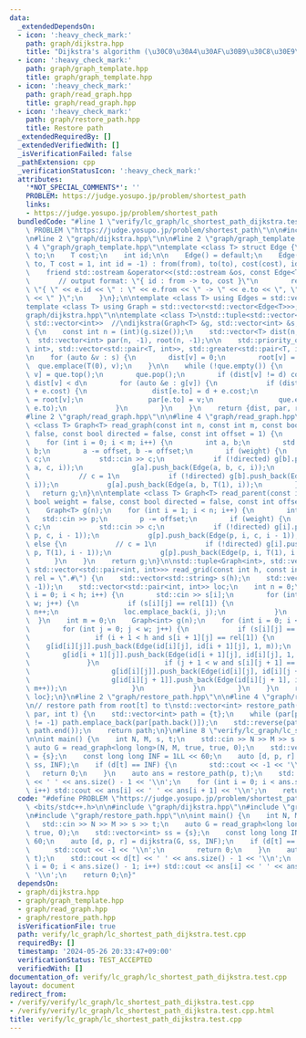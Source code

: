 ```yaml
---
data:
  _extendedDependsOn:
  - icon: ':heavy_check_mark:'
    path: graph/dijkstra.hpp
    title: "Dijkstra's algorithm (\u30C0\u30A4\u30AF\u30B9\u30C8\u30E9\u6CD5)"
  - icon: ':heavy_check_mark:'
    path: graph/graph_template.hpp
    title: graph/graph_template.hpp
  - icon: ':heavy_check_mark:'
    path: graph/read_graph.hpp
    title: graph/read_graph.hpp
  - icon: ':heavy_check_mark:'
    path: graph/restore_path.hpp
    title: Restore path
  _extendedRequiredBy: []
  _extendedVerifiedWith: []
  _isVerificationFailed: false
  _pathExtension: cpp
  _verificationStatusIcon: ':heavy_check_mark:'
  attributes:
    '*NOT_SPECIAL_COMMENTS*': ''
    PROBLEM: https://judge.yosupo.jp/problem/shortest_path
    links:
    - https://judge.yosupo.jp/problem/shortest_path
  bundledCode: "#line 1 \"verify/lc_graph/lc_shortest_path_dijkstra.test.cpp\"\n#define\
    \ PROBLEM \"https://judge.yosupo.jp/problem/shortest_path\"\n\n#include <bits/stdc++.h>\n\
    \n#line 2 \"graph/dijkstra.hpp\"\n\n#line 2 \"graph/graph_template.hpp\"\n\n#line\
    \ 4 \"graph/graph_template.hpp\"\ntemplate <class T> struct Edge {\n    int from,\
    \ to;\n    T cost;\n    int id;\n\n    Edge() = default;\n    Edge(int from, int\
    \ to, T cost = 1, int id = -1) : from(from), to(to), cost(cost), id(id) {}\n\n\
    \    friend std::ostream &operator<<(std::ostream &os, const Edge<T> &e) {\n \
    \       // output format: \"{ id : from -> to, cost }\"\n        return os <<\
    \ \"{ \" << e.id << \" : \" << e.from << \" -> \" << e.to << \", \" << e.cost\
    \ << \" }\";\n    }\n};\n\ntemplate <class T> using Edges = std::vector<Edge<T>>;\n\
    template <class T> using Graph = std::vector<std::vector<Edge<T>>>;\n#line 4 \"\
    graph/dijkstra.hpp\"\n\ntemplate <class T>\nstd::tuple<std::vector<T>, std::vector<int>,\
    \ std::vector<int>>  //\ndijkstra(Graph<T> &g, std::vector<int> &s, const T INF)\
    \ {\n    const int n = (int)(g.size());\n    std::vector<T> dist(n, INF);\n  \
    \  std::vector<int> par(n, -1), root(n, -1);\n\n    std::priority_queue<std::pair<T,\
    \ int>, std::vector<std::pair<T, int>>, std::greater<std::pair<T, int>>> que;\n\
    \n    for (auto &v : s) {\n        dist[v] = 0;\n        root[v] = v;\n      \
    \  que.emplace(T(0), v);\n    }\n\n    while (!que.empty()) {\n        auto [d,\
    \ v] = que.top();\n        que.pop();\n        if (dist[v] != d) continue;  //\
    \ dist[v] < d\n        for (auto &e : g[v]) {\n            if (dist[e.to] > d\
    \ + e.cost) {\n                dist[e.to] = d + e.cost;\n                root[e.to]\
    \ = root[v];\n                par[e.to] = v;\n                que.emplace(dist[e.to],\
    \ e.to);\n            }\n        }\n    }\n    return {dist, par, root};\n}\n\
    #line 2 \"graph/read_graph.hpp\"\n\n#line 4 \"graph/read_graph.hpp\"\n\ntemplate\
    \ <class T> Graph<T> read_graph(const int n, const int m, const bool weight =\
    \ false, const bool directed = false, const int offset = 1) {\n    Graph<T> g(n);\n\
    \    for (int i = 0; i < m; i++) {\n        int a, b;\n        std::cin >> a >>\
    \ b;\n        a -= offset, b -= offset;\n        if (weight) {\n            T\
    \ c;\n            std::cin >> c;\n            if (!directed) g[b].push_back(Edge(b,\
    \ a, c, i));\n            g[a].push_back(Edge(a, b, c, i));\n        } else {\n\
    \            // c = 1\n            if (!directed) g[b].push_back(Edge(b, a, T(1),\
    \ i));\n            g[a].push_back(Edge(a, b, T(1), i));\n        }\n    }\n \
    \   return g;\n}\n\ntemplate <class T> Graph<T> read_parent(const int n, const\
    \ bool weight = false, const bool directed = false, const int offset = 1) {\n\
    \    Graph<T> g(n);\n    for (int i = 1; i < n; i++) {\n        int p;\n     \
    \   std::cin >> p;\n        p -= offset;\n        if (weight) {\n            T\
    \ c;\n            std::cin >> c;\n            if (!directed) g[i].push_back(Edge(i,\
    \ p, c, i - 1));\n            g[p].push_back(Edge(p, i, c, i - 1));\n        }\
    \ else {\n            // c = 1\n            if (!directed) g[i].push_back(Edge(i,\
    \ p, T(1), i - 1));\n            g[p].push_back(Edge(p, i, T(1), i - 1));\n  \
    \      }\n    }\n    return g;\n}\n\nstd::tuple<Graph<int>, std::vector<std::vector<int>>,\
    \ std::vector<std::pair<int, int>>> read_grid(const int h, const int w, std::string\
    \ rel = \".#\") {\n    std::vector<std::string> s(h);\n    std::vector id(h, std::vector<int>(w,\
    \ -1));\n    std::vector<std::pair<int, int>> loc;\n    int n = 0;\n    for (int\
    \ i = 0; i < h; i++) {\n        std::cin >> s[i];\n        for (int j = 0; j <\
    \ w; j++) {\n            if (s[i][j] == rel[1]) {\n                id[i][j] =\
    \ n++;\n                loc.emplace_back(i, j);\n            }\n        }\n  \
    \  }\n    int m = 0;\n    Graph<int> g(n);\n    for (int i = 0; i < h; i++) {\n\
    \        for (int j = 0; j < w; j++) {\n            if (s[i][j] == rel[1]) {\n\
    \                if (i + 1 < h and s[i + 1][j] == rel[1]) {\n                \
    \    g[id[i][j]].push_back(Edge(id[i][j], id[i + 1][j], 1, m));\n            \
    \        g[id[i + 1][j]].push_back(Edge(id[i + 1][j], id[i][j], 1, m++));\n  \
    \              }\n                if (j + 1 < w and s[i][j + 1] == rel[1]) {\n\
    \                    g[id[i][j]].push_back(Edge(id[i][j], id[i][j + 1], 1, m));\n\
    \                    g[id[i][j + 1]].push_back(Edge(id[i][j + 1], id[i][j], 1,\
    \ m++));\n                }\n            }\n        }\n    }\n    return {g, id,\
    \ loc};\n}\n#line 2 \"graph/restore_path.hpp\"\n\n#line 4 \"graph/restore_path.hpp\"\
    \n// restore path from root[t] to t\nstd::vector<int> restore_path(std::vector<int>&\
    \ par, int t) {\n    std::vector<int> path = {t};\n    while (par[path.back()]\
    \ != -1) path.emplace_back(par[path.back()]);\n    std::reverse(path.begin(),\
    \ path.end());\n    return path;\n}\n#line 8 \"verify/lc_graph/lc_shortest_path_dijkstra.test.cpp\"\
    \n\nint main() {\n    int N, M, s, t;\n    std::cin >> N >> M >> s >> t;\n   \
    \ auto G = read_graph<long long>(N, M, true, true, 0);\n    std::vector<int> ss\
    \ = {s};\n    const long long INF = 1LL << 60;\n    auto [d, p, r] = dijkstra(G,\
    \ ss, INF);\n    if (d[t] == INF) {\n        std::cout << -1 << '\\n';\n     \
    \   return 0;\n    }\n    auto ans = restore_path(p, t);\n    std::cout << d[t]\
    \ << ' ' << ans.size() - 1 << '\\n';\n    for (int i = 0; i < ans.size() - 1;\
    \ i++) std::cout << ans[i] << ' ' << ans[i + 1] << '\\n';\n    return 0;\n}\n"
  code: "#define PROBLEM \"https://judge.yosupo.jp/problem/shortest_path\"\n\n#include\
    \ <bits/stdc++.h>\n\n#include \"graph/dijkstra.hpp\"\n#include \"graph/read_graph.hpp\"\
    \n#include \"graph/restore_path.hpp\"\n\nint main() {\n    int N, M, s, t;\n \
    \   std::cin >> N >> M >> s >> t;\n    auto G = read_graph<long long>(N, M, true,\
    \ true, 0);\n    std::vector<int> ss = {s};\n    const long long INF = 1LL <<\
    \ 60;\n    auto [d, p, r] = dijkstra(G, ss, INF);\n    if (d[t] == INF) {\n  \
    \      std::cout << -1 << '\\n';\n        return 0;\n    }\n    auto ans = restore_path(p,\
    \ t);\n    std::cout << d[t] << ' ' << ans.size() - 1 << '\\n';\n    for (int\
    \ i = 0; i < ans.size() - 1; i++) std::cout << ans[i] << ' ' << ans[i + 1] <<\
    \ '\\n';\n    return 0;\n}"
  dependsOn:
  - graph/dijkstra.hpp
  - graph/graph_template.hpp
  - graph/read_graph.hpp
  - graph/restore_path.hpp
  isVerificationFile: true
  path: verify/lc_graph/lc_shortest_path_dijkstra.test.cpp
  requiredBy: []
  timestamp: '2024-05-26 20:33:47+09:00'
  verificationStatus: TEST_ACCEPTED
  verifiedWith: []
documentation_of: verify/lc_graph/lc_shortest_path_dijkstra.test.cpp
layout: document
redirect_from:
- /verify/verify/lc_graph/lc_shortest_path_dijkstra.test.cpp
- /verify/verify/lc_graph/lc_shortest_path_dijkstra.test.cpp.html
title: verify/lc_graph/lc_shortest_path_dijkstra.test.cpp
---
```

